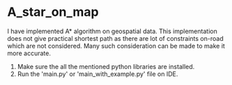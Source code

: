 # A_star_on_map
I have implemented A* algorithm on geospatial data. This implementation does not give practical shortest path as there are lot of constraints on-road which are not considered. Many such consideration can be made to make it more accurate.

1. Make sure the all the mentioned python libraries are installed.
2. Run the 'main.py' or 'main_with_example.py' file on IDE.

